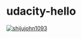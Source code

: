 # udacity-hello 
[![shijujohn1093](https://circleci.com/gh/shijujohn1093/udacity-hello.svg?style=svg)](https://app.circleci.com/pipelines/github/shijujohn1093/udacity-hello)